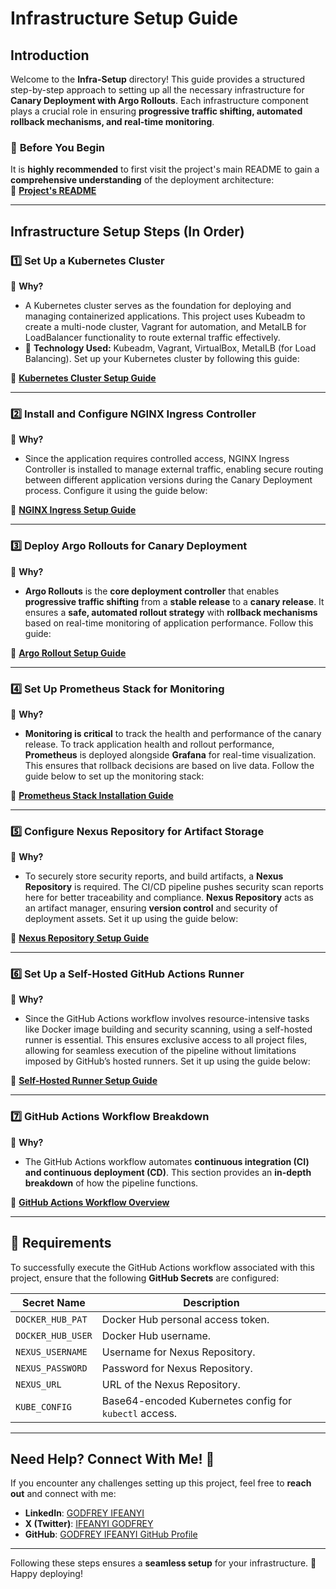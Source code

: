 # Infrastructure Setup Guide

## Introduction
Welcome to the **Infra-Setup** directory! This guide provides a structured step-by-step approach to setting up all the necessary infrastructure for **Canary Deployment with Argo Rollouts**. Each infrastructure component plays a crucial role in ensuring **progressive traffic shifting, automated rollback mechanisms, and real-time monitoring**.

### 📌 **Before You Begin**
It is **highly recommended** to first visit the project's main README to gain a **comprehensive understanding** of the deployment architecture:  
📖 [**Project's README**](https://github.com/Godfrey22152/Canary-Deployment-with-Argo-Rollout/blob/main/README.md)

---

## **Infrastructure Setup Steps (In Order)**

### 1️⃣ **Set Up a Kubernetes Cluster**
📌 **Why?** 
- A Kubernetes cluster serves as the foundation for deploying and managing containerized applications. This project uses Kubeadm to create a multi-node cluster, Vagrant for automation, and MetalLB for LoadBalancer functionality to route external traffic effectively.
- 🚀 **Technology Used:** Kubeadm, Vagrant, VirtualBox, MetalLB (for Load Balancing). Set up your Kubernetes cluster by following this guide:  

🔗 **[Kubernetes Cluster Setup Guide](https://github.com/Godfrey22152/multi-node-k8s-setup-with-Vagrant-Kubeadm-and-MetalLB)**  

---

### 2️⃣ **Install and Configure NGINX Ingress Controller**
📌 **Why?** 
- Since the application requires controlled access, NGINX Ingress Controller is installed to manage external traffic, enabling secure routing between different application versions during the Canary Deployment process. Configure it using the guide below:

🔗 **[NGINX Ingress Setup Guide](https://github.com/Godfrey22152/Canary-Deployment-with-Argo-Rollout/blob/main/Infra-Setup/Ingress-Nginx.md)**  

---

### 3️⃣ **Deploy Argo Rollouts for Canary Deployment**
📌 **Why?** 
- **Argo Rollouts** is the **core deployment controller** that enables **progressive traffic shifting** from a **stable release** to a **canary release**. It ensures a **safe, automated rollout strategy** with **rollback mechanisms** based on real-time monitoring of application performance. Follow this guide:  

🔗 **[Argo Rollout Setup Guide](https://github.com/Godfrey22152/Canary-Deployment-with-Argo-Rollout/blob/main/Infra-Setup/argo-rollout-setup/argo-rollout.md)**  

---

### 4️⃣ **Set Up Prometheus Stack for Monitoring**
📌 **Why?** 
- **Monitoring is critical** to track the health and performance of the canary release. To track application health and rollout performance, **Prometheus** is deployed alongside **Grafana** for real-time visualization. This ensures that rollback decisions are based on live data. Follow the guide below to set up the monitoring stack:

🔗 **[Prometheus Stack Installation Guide](https://github.com/Godfrey22152/Canary-Deployment-with-Argo-Rollout/blob/main/Infra-Setup/monitoring-setup/Prometheus_Stack_Installation.md)**  

---

### 5️⃣ **Configure Nexus Repository for Artifact Storage**
📌 **Why?** 
- To securely store security reports, and build artifacts, a **Nexus Repository** is required. The CI/CD pipeline pushes security scan reports here for better traceability and compliance. 
**Nexus Repository** acts as an artifact manager, ensuring **version control** and security of deployment assets. Set it up using the guide below:  

🔗 **[Nexus Repository Setup Guide](https://github.com/Godfrey22152/Canary-Deployment-with-Argo-Rollout/blob/main/Infra-Setup/Nexus-Artifacts-server.md)**  

---

### 6️⃣ **Set Up a Self-Hosted GitHub Actions Runner**
📌 **Why?** 
- Since the GitHub Actions workflow involves resource-intensive tasks like Docker image building and security scanning, using a self-hosted runner is essential. This ensures exclusive access to all project files, allowing for seamless execution of the pipeline without limitations imposed by GitHub’s hosted runners. Set it up using the guide below:

🔗 **[Self-Hosted Runner Setup Guide](https://github.com/Godfrey22152/Canary-Deployment-with-Argo-Rollout/blob/main/self-hosted-runner/README.md)**  

---

### 7️⃣ **GitHub Actions Workflow Breakdown**
📌 **Why?** 
- The GitHub Actions workflow automates **continuous integration (CI) and continuous deployment (CD)**. This section provides an **in-depth breakdown** of how the pipeline functions.  

🔗 **[GitHub Actions Workflow Overview](https://github.com/Godfrey22152/Canary-Deployment-with-Argo-Rollout/blob/main/Infra-Setup/GitHub-Actions-Workflow-Breakdown.md)**  

---

## **🔑 Requirements**
To successfully execute the GitHub Actions workflow associated with this project, ensure that the following **GitHub Secrets** are configured:

| Secret Name          | Description |
|----------------------|-------------|
| `DOCKER_HUB_PAT`     | Docker Hub personal access token. |
| `DOCKER_HUB_USER`    | Docker Hub username. |
| `NEXUS_USERNAME`     | Username for Nexus Repository. |
| `NEXUS_PASSWORD`     | Password for Nexus Repository. |
| `NEXUS_URL`         | URL of the Nexus Repository. |
| `KUBE_CONFIG`       | Base64-encoded Kubernetes config for `kubectl` access. |

---

## **Need Help? Connect With Me!** 🤝
If you encounter any challenges setting up this project, feel free to **reach out** and connect with me:

- **LinkedIn**: [GODFREY IFEANYI](https://www.linkedin.com/in/godfrey-ifeanyi/)  
- **X (Twitter)**: [IFEANYI GODFREY](https://twitter.com/@ifeanyi_godfrey)  
- **GitHub**: [GODFREY IFEANYI GitHub Profile](https://github.com/Godfrey22152)  

---

Following these steps ensures a **seamless setup** for your infrastructure. 🚀 Happy deploying!
